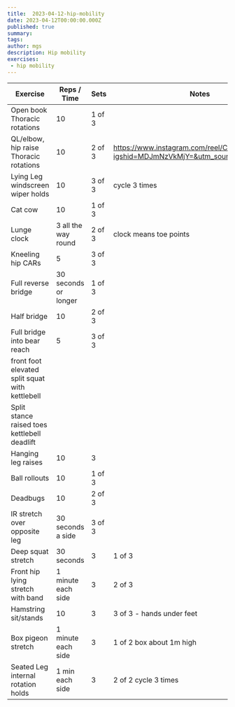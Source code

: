 ```yaml
---
title:  2023-04-12-hip-mobility
date: 2023-04-12T00:00:00.000Z
published: true
summary: 
tags:
author: mgs
description: Hip mobility
exercises: 
 - hip mobility
---
```

Exercise|Reps / Time|Sets|Notes
--|--|--|--|
Open book Thoracic rotations|  10| 1 of 3 |  |  
QL/elbow, hip raise Thoracic rotations|10  | 2 of 3 | https://www.instagram.com/reel/Cn4UKLxqvXy/?igshid=MDJmNzVkMjY=&utm_source=pocket_mylist  |  
 Lying Leg windscreen wiper holds |10  | 3 of 3 |  cycle 3 times|  
 Cat cow | 10 | 1 of 3 |  |  
Lunge clock| 3 all the way round | 2 of 3 |  clock means toe points| 
 Kneeling hip CARs| 5 | 3 of 3 |  |  
 Full reverse bridge | 30 seconds or longer | 1 of 3| |
 Half bridge | 10 | 2 of 3| |
Full bridge into bear reach | 5 | 3 of 3| |
 front foot elevated split squat with kettlebell |  |  |  |
 Split stance raised toes kettlebell deadlift |  |  |  |
 Hanging leg raises | 10 | 3 | |
Ball rollouts | 10 | 1 of 3 | |
Deadbugs | 10 | 2 of 3 | |
IR stretch over opposite leg | 30 seconds a side | 3 of 3 ||
Deep squat stretch | 30 seconds | 3 | 1 of 3  |
 Front hip lying stretch with band | 1 minute each side | 3 | 2 of 3 |
  Hamstring sit/stands | 10 | 3 | 3 of 3 - hands under feet  |
 Box pigeon stretch | 1 minute each side | 3 | 1 of 2 box about 1m high |  
Seated Leg internal rotation holds |1 min each side| 3 | 2 of 2  cycle 3 times|  

